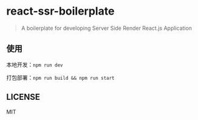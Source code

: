# react-ssr-boilerplate

> A boilerplate for developing Server Side Render React.js Application

## 使用

本地开发：`npm run dev`

打包部署：`npm run build && npm run start`

## LICENSE

MIT
